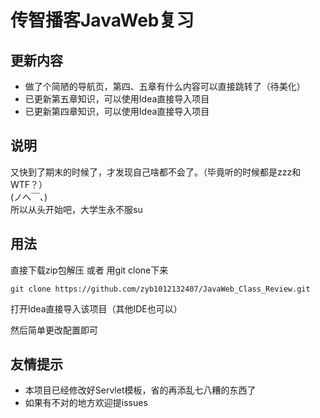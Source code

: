 # 传智播客JavaWeb复习
## 更新内容

* 做了个简陋的导航页，第四、五章有什么内容可以直接跳转了（待美化）
* 已更新第五章知识，可以使用Idea直接导入项目
* 已更新第四章知识，可以使用Idea直接导入项目

## 说明 

又快到了期末的时候了，才发现自己啥都不会了。（毕竟听的时候都是zzz和WTF？）<br>
(ノへ￣、)<br>
所以从头开始吧，大学生永不服su<br>

## 用法

直接下载zip包解压 或者 用git clone下来<br>

```
git clone https://github.com/zyb1012132407/JavaWeb_Class_Review.git
```

打开Idea直接导入该项目（其他IDE也可以）<br>

然后简单更改配置即可<br>

## 友情提示

* 本项目已经修改好Servlet模板，省的再添乱七八糟的东西了<br>
* 如果有不对的地方欢迎提issues<br>
